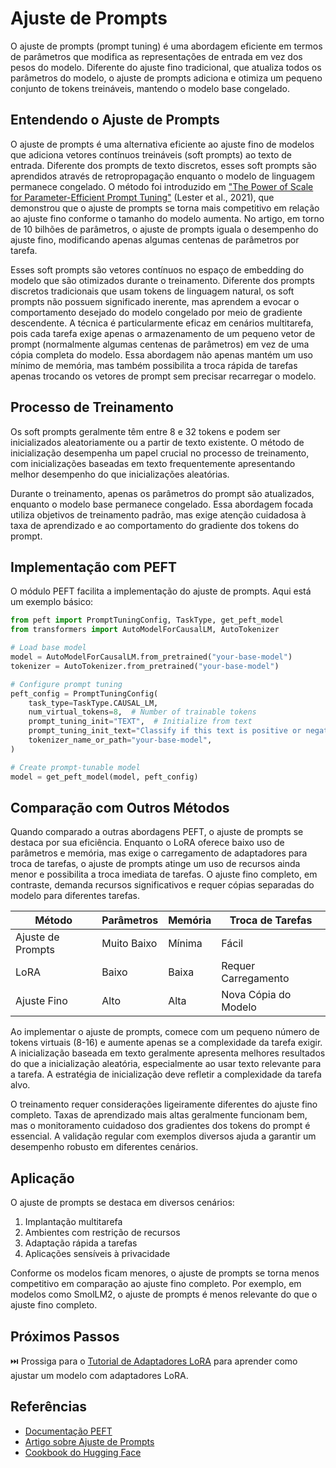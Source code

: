 # Ajuste de Prompts

O ajuste de prompts (prompt tuning) é uma abordagem eficiente em termos de parâmetros que modifica as representações de entrada em vez dos pesos do modelo. Diferente do ajuste fino tradicional, que atualiza todos os parâmetros do modelo, o ajuste de prompts adiciona e otimiza um pequeno conjunto de tokens treináveis, mantendo o modelo base congelado.

## Entendendo o Ajuste de Prompts

O ajuste de prompts é uma alternativa eficiente ao ajuste fino de modelos que adiciona vetores contínuos treináveis (soft prompts) ao texto de entrada. Diferente dos prompts de texto discretos, esses soft prompts são aprendidos através de retropropagação enquanto o modelo de linguagem permanece congelado. O método foi introduzido em ["The Power of Scale for Parameter-Efficient Prompt Tuning"](https://arxiv.org/abs/2104.08691) (Lester et al., 2021), que demonstrou que o ajuste de prompts se torna mais competitivo em relação ao ajuste fino conforme o tamanho do modelo aumenta. No artigo, em torno de 10 bilhões de parâmetros, o ajuste de prompts iguala o desempenho do ajuste fino, modificando apenas algumas centenas de parâmetros por tarefa.

Esses soft prompts são vetores contínuos no espaço de embedding do modelo que são otimizados durante o treinamento. Diferente dos prompts discretos tradicionais que usam tokens de linguagem natural, os soft prompts não possuem significado inerente, mas aprendem a evocar o comportamento desejado do modelo congelado por meio de gradiente descendente. A técnica é particularmente eficaz em cenários multitarefa, pois cada tarefa exige apenas o armazenamento de um pequeno vetor de prompt (normalmente algumas centenas de parâmetros) em vez de uma cópia completa do modelo. Essa abordagem não apenas mantém um uso mínimo de memória, mas também possibilita a troca rápida de tarefas apenas trocando os vetores de prompt sem precisar recarregar o modelo.

## Processo de Treinamento

Os soft prompts geralmente têm entre 8 e 32 tokens e podem ser inicializados aleatoriamente ou a partir de texto existente. O método de inicialização desempenha um papel crucial no processo de treinamento, com inicializações baseadas em texto frequentemente apresentando melhor desempenho do que inicializações aleatórias.

Durante o treinamento, apenas os parâmetros do prompt são atualizados, enquanto o modelo base permanece congelado. Essa abordagem focada utiliza objetivos de treinamento padrão, mas exige atenção cuidadosa à taxa de aprendizado e ao comportamento do gradiente dos tokens do prompt.

## Implementação com PEFT

O módulo PEFT facilita a implementação do ajuste de prompts. Aqui está um exemplo básico:

```python
from peft import PromptTuningConfig, TaskType, get_peft_model
from transformers import AutoModelForCausalLM, AutoTokenizer

# Load base model
model = AutoModelForCausalLM.from_pretrained("your-base-model")
tokenizer = AutoTokenizer.from_pretrained("your-base-model")

# Configure prompt tuning
peft_config = PromptTuningConfig(
    task_type=TaskType.CAUSAL_LM,
    num_virtual_tokens=8,  # Number of trainable tokens
    prompt_tuning_init="TEXT",  # Initialize from text
    prompt_tuning_init_text="Classify if this text is positive or negative:",
    tokenizer_name_or_path="your-base-model",
)

# Create prompt-tunable model
model = get_peft_model(model, peft_config)
```

## Comparação com Outros Métodos

Quando comparado a outras abordagens PEFT, o ajuste de prompts se destaca por sua eficiência. Enquanto o LoRA oferece baixo uso de parâmetros e memória, mas exige o carregamento de adaptadores para troca de tarefas, o ajuste de prompts atinge um uso de recursos ainda menor e possibilita a troca imediata de tarefas. O ajuste fino completo, em contraste, demanda recursos significativos e requer cópias separadas do modelo para diferentes tarefas.

| Método | Parâmetros | Memória | Troca de Tarefas |
|--------|------------|---------|----------------|
| Ajuste de Prompts| Muito Baixo | Mínima | Fácil |
| LoRA | Baixo | Baixa | Requer Carregamento |
| Ajuste Fino | Alto | Alta | Nova Cópia do Modelo |

Ao implementar o ajuste de prompts, comece com um pequeno número de tokens virtuais (8-16) e aumente apenas se a complexidade da tarefa exigir. A inicialização baseada em texto geralmente apresenta melhores resultados do que a inicialização aleatória, especialmente ao usar texto relevante para a tarefa. A estratégia de inicialização deve refletir a complexidade da tarefa alvo.

O treinamento requer considerações ligeiramente diferentes do ajuste fino completo. Taxas de aprendizado mais altas geralmente funcionam bem, mas o monitoramento cuidadoso dos gradientes dos tokens do prompt é essencial. A validação regular com exemplos diversos ajuda a garantir um desempenho robusto em diferentes cenários.

## Aplicação

O ajuste de prompts se destaca em diversos cenários:

1. Implantação multitarefa
2. Ambientes com restrição de recursos
3. Adaptação rápida a tarefas
4. Aplicações sensíveis à privacidade

Conforme os modelos ficam menores, o ajuste de prompts se torna menos competitivo em comparação ao ajuste fino completo. Por exemplo, em modelos como SmolLM2, o ajuste de prompts é menos relevante do que o ajuste fino completo. 

## Próximos Passos

⏭️ Prossiga para o [Tutorial de Adaptadores LoRA](./notebooks/finetune_sft_peft.ipynb) para aprender como ajustar um modelo com adaptadores LoRA.

## Referências
- [Documentação PEFT](https://huggingface.co/docs/peft)
- [Artigo sobre Ajuste de Prompts](https://arxiv.org/abs/2104.08691)
- [Cookbook do Hugging Face](https://huggingface.co/learn/cookbook/prompt_tuning_peft)
